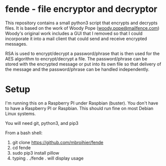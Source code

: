 # fende - file encryptor and decryptor

This repository contains a small python3 script that encrypts and decrypts files.  It is based on the work of Woody Pope (woody.pope@mailfence.com)  Woody's original work includes a GUI that I removed so that I could incorporate it into a mail client that could send and receive encrypted messages.

RSA is used to encrypt/decrypt a password/phrase that is then used for the AES algorithm to encrypt/decrypt a file.  The password/phrase can be stored with the encrypted message or put into its own file so that delivery of the message and the password/phrase can be handled independently.
# Setup

I'm running this on a Raspberry PI under Raspbian (buster).  You don't have to have a Raspberry PI or Raspbian.  This should run fine on most Debian Linux systems.

You will need git, python3, and pip3

From a bash shell:

1) git clone https://github.com/mbroihier/fende
2) cd fende
3) sudo pip3 install pillow
4) typing
   . ./fende
   . will display usage
